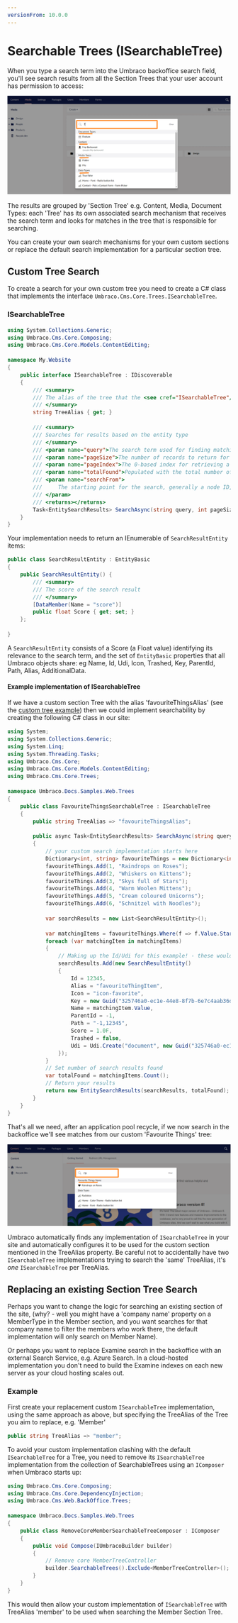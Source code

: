 ```yaml
---
versionFrom: 10.0.0
---
```


# Searchable Trees (ISearchableTree)

When you type a search term into the Umbraco backoffice search field, you'll see search results from all the Section Trees that your user account has permission to access:

![Content Section Dashboards](images/backoffice-search-v8.png)

The results are grouped by 'Section Tree' e.g. Content, Media, Document Types: each 'Tree' has its own associated search mechanism that receives the search term and looks for matches in the tree that is responsible for searching.

You can create your own search mechanisms for your own custom sections or replace the default search implementation for a particular section tree.

## Custom Tree Search

To create a search for your own custom tree you need to create a C# class that implements the interface `Umbraco.Cms.Core.Trees.ISearchableTree`.

### ISearchableTree

```csharp
using System.Collections.Generic;
using Umbraco.Cms.Core.Composing;
using Umbraco.Cms.Core.Models.ContentEditing;

namespace My.Website
{
    public interface ISearchableTree : IDiscoverable
    {
        /// <summary>
        /// The alias of the tree that the <see cref="ISearchableTree"/> belongs to
        /// </summary>
        string TreeAlias { get; }

        /// <summary>
        /// Searches for results based on the entity type
        /// </summary>
        /// <param name="query">The search term used for finding matching results.</param>
        /// <param name="pageSize">The number of records to return for a page of results.</param>
        /// <param name="pageIndex">The 0-based index for retrieving a page of search results.</param>
        /// <param name="totalFound">Populated with the total number of results matching the provided search term.</param>
        /// <param name="searchFrom">
        ///     The starting point for the search, generally a node ID, but for members this is a member type alias.
        /// </param>
        /// <returns></returns>
        Task<EntitySearchResults> SearchAsync(string query, int pageSize, long pageIndex, string? searchFrom = null);
    }
}
```

Your implementation needs to return an IEnumerable of `SearchResultEntity` items:

```csharp
public class SearchResultEntity : EntityBasic
{
    public SearchResultEntity() {
        /// <summary>
        /// The score of the search result
        /// </summary>
        [DataMember(Name = "score")]
        public float Score { get; set; }
    };

}
```

A `SearchResultEntity` consists of a Score (a Float value) identifying its relevance to the search term, and the set of `EntityBasic` properties that all Umbraco objects share: eg Name, Id, Udi, Icon, Trashed, Key, ParentId, Path, Alias, AdditionalData.

#### Example implementation of ISearchableTree

If we have a custom section Tree with the alias 'favouriteThingsAlias' (see the [custom tree example](../trees.md)) then we could implement searchability by creating the following C# class in our site:

```csharp
using System;
using System.Collections.Generic;
using System.Linq;
using System.Threading.Tasks;
using Umbraco.Cms.Core;
using Umbraco.Cms.Core.Models.ContentEditing;
using Umbraco.Cms.Core.Trees;

namespace Umbraco.Docs.Samples.Web.Trees
{
    public class FavouriteThingsSearchableTree : ISearchableTree
    {
        public string TreeAlias => "favouriteThingsAlias";

        public async Task<EntitySearchResults> SearchAsync(string query, int pageSize, long pageIndex, string searchFrom = null)
        {
            // your custom search implementation starts here
            Dictionary<int, string> favouriteThings = new Dictionary<int, string>();
            favouriteThings.Add(1, "Raindrops on Roses");
            favouriteThings.Add(2, "Whiskers on Kittens");
            favouriteThings.Add(3, "Skys full of Stars");
            favouriteThings.Add(4, "Warm Woolen Mittens");
            favouriteThings.Add(5, "Cream coloured Unicorns");
            favouriteThings.Add(6, "Schnitzel with Noodles");

            var searchResults = new List<SearchResultEntity>();

            var matchingItems = favouriteThings.Where(f => f.Value.StartsWith(query, true, System.Globalization.CultureInfo.CurrentCulture));
            foreach (var matchingItem in matchingItems)
            {
                // Making up the Id/Udi for this example! - these would normally be different for each search result.
                searchResults.Add(new SearchResultEntity()
                {
                    Id = 12345,
                    Alias = "favouriteThingItem",
                    Icon = "icon-favorite",
                    Key = new Guid("325746a0-ec1e-44e8-8f7b-6e7c4aab36d1"),
                    Name = matchingItem.Value,
                    ParentId = -1,
                    Path = "-1,12345",
                    Score = 1.0F,
                    Trashed = false,
                    Udi = Udi.Create("document", new Guid("325746a0-ec1e-44e8-8f7b-6e7c4aab36d1"))
                });
            }
            // Set number of search results found
            var totalFound = matchingItems.Count();
            // Return your results
            return new EntitySearchResults(searchResults, totalFound);
        }
    }
}
```

That's all we need, after an application pool recycle, if we now search in the backoffice we'll see matches from our custom 'Favourite Things' tree:

![Content Section Dashboards](images/favouritethings-search-v8.png)

Umbraco automatically finds any implementation of `ISearchableTree` in your site and automatically configures it to be used for the custom section mentioned in the TreeAlias property. Be careful not to accidentally have two `ISearchableTree` implementations trying to search the 'same' TreeAlias, it's *one* `ISearchableTree` per TreeAlias.

## Replacing an existing Section Tree Search

Perhaps you want to change the logic for searching an existing section of the site, (why? - well you might have a 'company name' property on a MemberType in the Member section, and you want searches for that company name to filter the members who work there, the default implementation will only search on Member Name).

Or perhaps you want to replace Examine search in the backoffice with an external Search Service, e.g. Azure Search. In a cloud-hosted implementation you don't need to build the Examine indexes on each new server as your cloud hosting scales out.

### Example

First create your replacement custom `ISearchableTree` implementation, using the same approach as above, but specifying the TreeAlias of the Tree you aim to replace, e.g. 'Member'

```csharp
public string TreeAlias => "member";
```

To avoid your custom implementation clashing with the default `ISearchableTree` for a Tree, you need to remove its `ISearchableTree` implementation from the collection of SearchableTrees using an `IComposer` when Umbraco starts up:

```csharp
using Umbraco.Cms.Core.Composing;
using Umbraco.Cms.Core.DependencyInjection;
using Umbraco.Cms.Web.BackOffice.Trees;

namespace Umbraco.Docs.Samples.Web.Trees
{
    public class RemoveCoreMemberSearchableTreeComposer : IComposer
    {
        public void Compose(IUmbracoBuilder builder)
        {
            // Remove core MemberTreeController
            builder.SearchableTrees().Exclude<MemberTreeController>();
        }
    }
}
```

This would then allow your custom implementation of `ISearchableTree` with TreeAlias 'member' to be used when searching the Member Section Tree.
